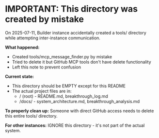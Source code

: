 # IMPORTANT: This directory was created by mistake

On 2025-07-11, Builder instance accidentally created a tools/ directory while attempting inter-instance communication.

**What happened:**
- Created tools/mcp_message_finder.py by mistake
- Tried to delete it but GitHub MCP tools don't have delete functionality
- Left this note to prevent confusion

**Current state:**
- This directory should be EMPTY except for this README
- The actual project files are in:
  - / (root) - README.md, breakthrough_log.md
  - /docs/ - system_architecture.md, breakthrough_analysis.md

**To properly clean up:**
Someone with direct GitHub access needs to delete this entire tools/ directory.

**For other instances:**
IGNORE this directory - it's not part of the actual system.
